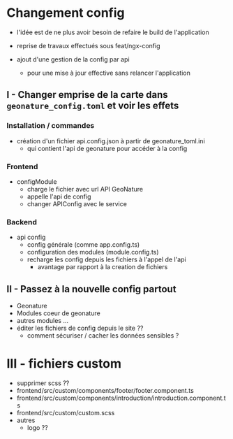 # Changement config

- l'idée est de ne plus avoir besoin de refaire le build de l'application 

- reprise de travaux effectués sous feat/ngx-config
- ajout d'une gestion de la config par api
  - pour une mise à jour effective sans relancer l'application  

## I - Changer emprise de la carte dans `geonature_config.toml` et voir les effets

### Installation / commandes

- création d'un fichier api.config.json à partir de geonature_toml.ini
  - qui contient l'api de geonature pour accéder à la config 

### Frontend

- configModule
  - charge le fichier avec url API GeoNature
  - appelle l'api de config
  - changer APIConfig avec le service

### Backend

- api config
  - config générale (comme app.config.ts)
  - configuration des modules (module.config.ts)
  - recharge les config depuis les fichiers à l'appel de l'api
    - avantage par rapport à la creation de fichiers

## II - Passez à la nouvelle config partout

- Geonature
- Modules coeur de geonature
- autres modules ...
- éditer les fichiers de config depuis le site ??
  - comment sécuriser / cacher les données sensibles ? 

# III - fichiers custom

- supprimer scss ??
- frontend/src/custom/components/footer/footer.component.ts
- frontend/src/custom/components/introduction/introduction.component.ts
- frontend/src/custom/custom.scss
- autres
  - logo ?? 
